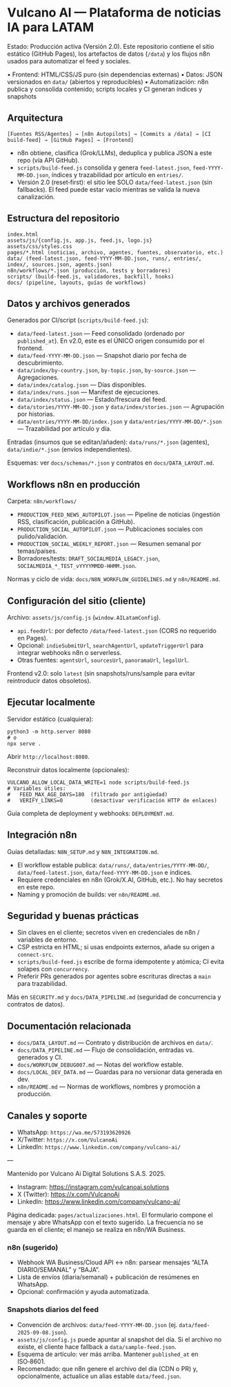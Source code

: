 # Vulcano AI — Plataforma de noticias IA para LATAM

Estado: Producción activa (Versión 2.0). Este repositorio contiene el sitio estático (GitHub Pages), los artefactos de datos (`/data`) y los flujos n8n usados para automatizar el feed y sociales.

• Frontend: HTML/CSS/JS puro (sin dependencias externas)
• Datos: JSON versionados en `data/` (abiertos y reproducibles)
• Automatización: n8n publica y consolida contenido; scripts locales y CI generan índices y snapshots

## Arquitectura

```
[Fuentes RSS/Agentes] → [n8n Autopilots] → [Commits a /data] → [CI build-feed] → [GitHub Pages] → [Frontend]
```

- n8n obtiene, clasifica (Grok/LLMs), deduplica y publica JSON a este repo (vía API GitHub).
- `scripts/build-feed.js` consolida y genera `feed-latest.json`, `feed-YYYY-MM-DD.json`, índices y trazabilidad por artículo en `entries/`.
- Versión 2.0 (reset‑first): el sitio lee SOLO `data/feed-latest.json` (sin fallbacks). El feed puede estar vacío mientras se valida la nueva canalización.

## Estructura del repositorio

```
index.html
assets/js/{config.js, app.js, feed.js, logo.js}
assets/css/styles.css
pages/*.html (noticias, archivo, agentes, fuentes, observatorio, etc.)
data/ (feed-latest.json, feed-YYYY-MM-DD.json, runs/, entries/, index/, sources.json, agents.json)
n8n/workflows/*.json (producción, tests y borradores)
scripts/ (build-feed.js, validadores, backfill, hooks)
docs/ (pipeline, layouts, guías de workflows)
```

## Datos y archivos generados

Generados por CI/script (`scripts/build-feed.js`):

- `data/feed-latest.json` — Feed consolidado (ordenado por `published_at`). En v2.0, este es el ÚNICO origen consumido por el frontend.
- `data/feed-YYYY-MM-DD.json` — Snapshot diario por fecha de descubrimiento.
- `data/index/by-country.json`, `by-topic.json`, `by-source.json` — Agregaciones.
- `data/index/catalog.json` — Días disponibles.
- `data/index/runs.json` — Manifest de ejecuciones.
- `data/index/status.json` — Estado/frescura del feed.
- `data/stories/YYYY-MM-DD.json` y `data/index/stories.json` — Agrupación por historias.
- `data/entries/YYYY-MM-DD/index.json` y `data/entries/YYYY-MM-DD/*.json` — Trazabilidad por artículo y día.

Entradas (insumos que se editan/añaden): `data/runs/*.json` (agentes), `data/indie/*.json` (envíos independientes).

Esquemas: ver `docs/schemas/*.json` y contratos en `docs/DATA_LAYOUT.md`.

## Workflows n8n en producción

Carpeta: `n8n/workflows/`

- `PRODUCTION_FEED_NEWS_AUTOPILOT.json` — Pipeline de noticias (ingestión RSS, clasificación, publicación a GitHub).
- `PRODUCTION_SOCIAL_AUTOPILOT.json` — Publicaciones sociales con pulido/validación.
- `PRODUCTION_SOCIAL_WEEKLY_REPORT.json` — Resumen semanal por temas/países.
- Borradores/tests: `DRAFT_SOCIALMEDIA_LEGACY.json`, `SOCIALMEDIA_*_TEST_vYYYYMMDD-HHMM.json`.

Normas y ciclo de vida: `docs/N8N_WORKFLOW_GUIDELINES.md` y `n8n/README.md`.

## Configuración del sitio (cliente)

Archivo: `assets/js/config.js` (`window.AILatamConfig`).

- `api.feedUrl`: por defecto `/data/feed-latest.json` (CORS no requerido en Pages).
- Opcional: `indieSubmitUrl`, `searchAgentUrl`, `updateTriggerUrl` para integrar webhooks n8n o serverless.
- Otras fuentes: `agentsUrl`, `sourcesUrl`, `panoramaUrl`, `legalUrl`.

Frontend v2.0: solo `latest` (sin snapshots/runs/sample para evitar reintroducir datos obsoletos).

## Ejecutar localmente

Servidor estático (cualquiera):

```
python3 -m http.server 8080
# o
npx serve .
```

Abrir `http://localhost:8080`.

Reconstruir datos localmente (opcionales):

```
VULCANO_ALLOW_LOCAL_DATA_WRITE=1 node scripts/build-feed.js
# Variables útiles:
#   FEED_MAX_AGE_DAYS=180  (filtrado por antigüedad)
#   VERIFY_LINKS=0         (desactivar verificación HTTP de enlaces)
```

Guía completa de deployment y webhooks: `DEPLOYMENT.md`.

## Integración n8n

Guías detalladas: `N8N_SETUP.md` y `N8N_INTEGRATION.md`.

- El workflow estable publica: `data/runs/`, `data/entries/YYYY-MM-DD/`, `data/feed-latest.json`, `data/feed-YYYY-MM-DD.json` e índices.
- Requiere credenciales en n8n (Grok/X.AI, GitHub, etc.). No hay secretos en este repo.
- Naming y promoción de builds: ver `n8n/README.md`.

## Seguridad y buenas prácticas

- Sin claves en el cliente; secretos viven en credenciales de n8n / variables de entorno.
- CSP estricta en HTML; si usas endpoints externos, añade su origen a `connect-src`.
- `scripts/build-feed.js` escribe de forma idempotente y atómica; CI evita solapes con `concurrency`.
- Preferir PRs generados por agentes sobre escrituras directas a `main` para trazabilidad.

Más en `SECURITY.md` y `docs/DATA_PIPELINE.md` (seguridad de concurrencia y contratos de datos).

## Documentación relacionada

- `docs/DATA_LAYOUT.md` — Contrato y distribución de archivos en `data/`.
- `docs/DATA_PIPELINE.md` — Flujo de consolidación, entradas vs. generados y CI.
- `docs/WORKFLOW_DEBUG007.md` — Notas del workflow estable.
- `docs/LOCAL_DEV_DATA.md` — Guardas para no versionar data generada en dev.
- `n8n/README.md` — Normas de workflows, nombres y promoción a producción.

## Canales y soporte

- WhatsApp: `https://wa.me/573193620926`
- X/Twitter: `https://x.com/VulcanoAi`
- LinkedIn: `https://www.linkedin.com/company/vulcano-ai/`

—

Mantenido por Vulcano Ai Digital Solutions S.A.S. 2025.
- Instagram: https://instagram.com/vulcanoai.solutions
- X (Twitter): https://x.com/VulcanoAi
- LinkedIn: https://www.linkedin.com/company/vulcano-ai/

Página dedicada: `pages/actualizaciones.html`. El formulario compone el mensaje y abre WhatsApp con el texto sugerido. La frecuencia no se guarda en el cliente; el manejo se realiza en n8n/WA Business.

### n8n (sugerido)

- Webhook WA Business/Cloud API ↔ n8n: parsear mensajes “ALTA DIARIO/SEMANAL” y “BAJA”.
- Lista de envíos (diaria/semanal) + publicación de resúmenes en WhatsApp.
- Opcional: confirmación y ayuda automatizada.

### Snapshots diarios del feed

- Convención de archivos: `data/feed-YYYY-MM-DD.json` (ej. `data/feed-2025-09-08.json`).
- `assets/js/config.js` puede apuntar al snapshot del día. Si el archivo no existe, el cliente hace fallback a `data/sample-feed.json`.
- Esquema de artículo: ver más arriba. Mantener `published_at` en ISO‑8601.
- Recomendado: que n8n genere el archivo del día (CDN o PR) y, opcionalmente, actualice un alias estable `data/feed.json`.
